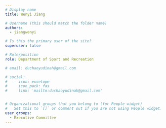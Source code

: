 ```yaml
---
# Display name
title: Wenyi Jiang

# Username (this should match the folder name)
authors:
  - jiangwenyi

# Is this the primary user of the site?
superuser: false

# Role/position
role: Department of Sport and Recreation

# email: duchaoyudinah@gmail.com

# social:
#   - icon: envelope
#     icon_pack: fas
#     link: 'mailto:duchaoyudinah@gmail.com'


# Organizational groups that you belong to (for People widget)
#   Set this to `[]` or comment out if you are not using People widget.
user_groups:
  - Executive Committee
---
```

